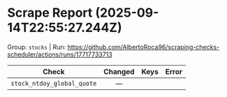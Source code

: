 # Scrape Report (2025-09-14T22:55:27.244Z)

Group: `stocks`  |  Run: https://github.com/AlbertoRoca96/scraping-checks-scheduler/actions/runs/17717733713

| Check | Changed | Keys | Error |
|---|:---:|:--|:--|
| `stock_ntdoy_global_quote` | — |  |  |
